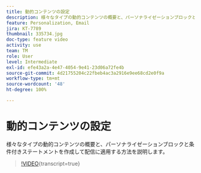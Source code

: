 ```yaml
---
title: 動的コンテンツの設定
description: 様々なタイプの動的コンテンツの概要と、パーソナライゼーションブロックと条件付きステートメントを作成して配信に適用する方法を説明します。
feature: Personalization, Email
jira: KT-7789
thumbnail: 335734.jpg
doc-type: feature video
activity: use
team: TM
role: User
level: Intermediate
exl-id: efe43a2a-4e47-4054-9e41-23d06a72fe4b
source-git-commit: 4d21755204c22fbeb4ac3a2916e9ee68cd2e0f9a
workflow-type: tm+mt
source-wordcount: '48'
ht-degree: 100%

---
```


# 動的コンテンツの設定

様々なタイプの動的コンテンツの概要と、パーソナライゼーションブロックと条件付きステートメントを作成して配信に適用する方法を説明します。

>[!VIDEO](https://video.tv.adobe.com/v/335734?quality=12&learn=on){transcript=true}
